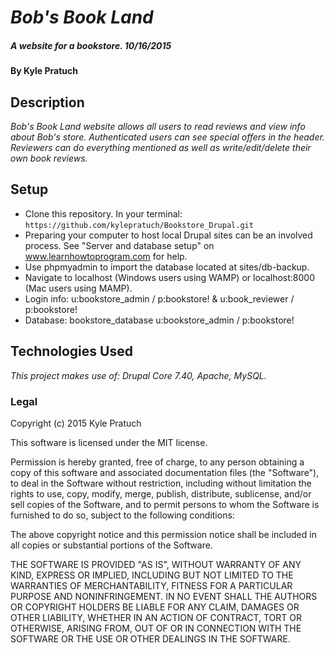 # _Bob's Book Land_

##### _A website for a bookstore. 10/16/2015_

#### By Kyle Pratuch

## Description

_Bob's Book Land website allows all users to read reviews and view info about Bob's store. Authenticated users can see special offers in the header. Reviewers can do everything mentioned as well as write/edit/delete their own book reviews._

## Setup

* Clone this repository. In your terminal: ```https://github.com/kylepratuch/Bookstore_Drupal.git```
* Preparing your computer to host local Drupal sites can be an involved process. See "Server and database setup" on www.learnhowtoprogram.com for help.
* Use phpmyadmin to import the database located at sites/db-backup.
* Navigate to localhost (Windows users using WAMP) or localhost:8000 (Mac users using MAMP).
* Login info: u:bookstore_admin / p:bookstore! & u:book_reviewer / p:bookstore!
* Database: bookstore_database u:bookstore_admin / p:bookstore!


## Technologies Used

_This project makes use of:
Drupal Core 7.40, Apache, MySQL._


### Legal

Copyright (c) 2015 Kyle Pratuch

This software is licensed under the MIT license.

Permission is hereby granted, free of charge, to any person obtaining a copy
of this software and associated documentation files (the "Software"), to deal
in the Software without restriction, including without limitation the rights
to use, copy, modify, merge, publish, distribute, sublicense, and/or sell
copies of the Software, and to permit persons to whom the Software is
furnished to do so, subject to the following conditions:

The above copyright notice and this permission notice shall be included in
all copies or substantial portions of the Software.

THE SOFTWARE IS PROVIDED "AS IS", WITHOUT WARRANTY OF ANY KIND, EXPRESS OR
IMPLIED, INCLUDING BUT NOT LIMITED TO THE WARRANTIES OF MERCHANTABILITY,
FITNESS FOR A PARTICULAR PURPOSE AND NONINFRINGEMENT. IN NO EVENT SHALL THE
AUTHORS OR COPYRIGHT HOLDERS BE LIABLE FOR ANY CLAIM, DAMAGES OR OTHER
LIABILITY, WHETHER IN AN ACTION OF CONTRACT, TORT OR OTHERWISE, ARISING FROM,
OUT OF OR IN CONNECTION WITH THE SOFTWARE OR THE USE OR OTHER DEALINGS IN
THE SOFTWARE.

